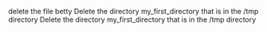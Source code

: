 delete the file betty
Delete the directory my_first_directory that is in the /tmp directory
 Delete the directory my_first_directory that is in the /tmp directory
